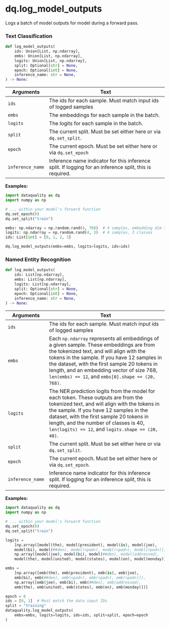 # dq.log\_model\_outputs

Logs a batch of model outputs for model during a forward pass.&#x20;

### Text Classification

```python
def log_model_outputs(
    ids: Union[List, np.ndarray],
    embs: Union[List, np.ndarray],
    logits: Union[List, np.ndarray],
    split: Optional[str] = None,
    epoch: Optional[int] = None,
    inference_name: str = None,
) -> None:
```

| Arguments        | Text                                                                                                    |
| ---------------- | ------------------------------------------------------------------------------------------------------- |
| `ids`            | The ids for each sample. Must match input ids of logged samples                                         |
| `embs`           | The embeddings for each sample in the batch.                                                            |
| `logits`         | The logits for each sample in the batch.                                                                |
| `split`          | The current split. Must be set either here or via `dq.set_split`.                                       |
| `epoch`          | The current epoch. Must be set either here or via `dq.set_epoch`                                        |
| `inference_name` | Inference name indicator for this inference split. If logging for an inference split, this is required. |

**Examples:**

```python
import dataquality as dq
import numpy as np

# ... within your model's forward function
dq.set_epoch(0)
dq.set_split("train")

embs: np.ndarray = np.random.rand(4, 768)  # 4 samples, embedding dim 768
logits: np.ndarray = np.random.rand(4, 3)  # 4 samples, 3 classes
ids: List[int] = [0, 1, 2, 3]

dq.log_model_outputs(embs=embs, logits=logits, ids=ids)
```



### Named Entity Recognition

```python
def log_model_outputs(
    ids: List[np.ndarray],
    embs: List[np.ndarray],
    logits: List[np.ndarray],
    split: Optional[str] = None,
    epoch: Optional[int] = None,
    inference_name: str = None,
) -> None:
```

| Arguments        | Text                                                                                                                                                                                                                                                                                                                                   |
| ---------------- | -------------------------------------------------------------------------------------------------------------------------------------------------------------------------------------------------------------------------------------------------------------------------------------------------------------------------------------- |
| `ids`            | The ids for each sample. Must match input ids of logged samples                                                                                                                                                                                                                                                                        |
| `embs`           | Each `np.ndarray` represents all embeddings of a given sample. These embeddings are from the tokenized text, and will align with the tokens in the sample. If you have 12 samples in the dataset, with the first sample 20 tokens in length, and an embedding vector of size 768, `len(embs) == 12`, and `embs[0].shape == (20, 768)`. |
| `logits`         | The NER prediction logits from the model for each token. These outputs are from the tokenized text, and will align with the tokens in the sample. If you have 12 samples in the dataset, with the first sample 20 tokens in length, and the number of classes is 40, `len(logits) == 12`, and `logits.shape == (20, 40)`.              |
| `split`          | The current split. Must be set either here or via `dq.set_split`.                                                                                                                                                                                                                                                                      |
| `epoch`          | The current epoch. Must be set either here or via `dq.set_epoch`.                                                                                                                                                                                                                                                                      |
| `inference_name` | Inference name indicator for this inference split. If logging for an inference split, this is required.                                                                                                                                                                                                                                |

**Examples:**

```python
import dataquality as dq
import numpy as np

# ... within your model's forward function
dq.set_epoch(0)
dq.set_split("train")

logits =
    [np.array([model(the), model(president), model(is), model(joe),
    model(bi), model(##den), model(<pad>), model(<pad>), model(<pad>)]),
    np.array([model(joe), model(bi), model(##den), model(addressed),
    model(the), model(united), model(states), model(on), model(monday)])]

embs =
    [np.array([emb(the), emb(president), emb(is), emb(joe),
    emb(bi), emb(##den), emb(<pad>), emb(<pad>), emb(<pad>)]),
    np.array([emb(joe), emb(bi), emb(##den), emb(addressed),
    emb(the), emb(united), emb(states), emb(on), emb(monday)])]

epoch = 0
ids = [0, 1]  # Must match the data input IDs
split = "training"
dataquality.log_model_outputs(
    embs=embs, logits=logits, ids=ids, split=split, epoch=epoch
)
```
